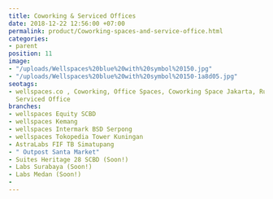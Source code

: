 ```yaml
---
title: Coworking & Serviced Offices
date: 2018-12-22 12:56:00 +07:00
permalink: product/Coworking-spaces-and-service-office.html
categories:
- parent
position: 11
image:
- "/uploads/Wellspaces%20blue%20with%20symbol%20150.jpg"
- "/uploads/Wellspaces%20blue%20with%20symbol%20150-1a8d05.jpg"
seotags:
- wellspaces.co , Coworking, Office Spaces, Coworking Space Jakarta, Ruang Kantor,
  Serviced Office
branches:
- wellspaces Equity SCBD
- wellspaces Kemang
- wellspaces Intermark BSD Serpong
- wellspaces Tokopedia Tower Kuningan
- AstraLabs FIF TB Simatupang
- " Outpost Santa Market"
- Suites Heritage 28 SCBD (Soon!)
- Labs Surabaya (Soon!)
- Labs Medan (Soon!)
- 
---
```


